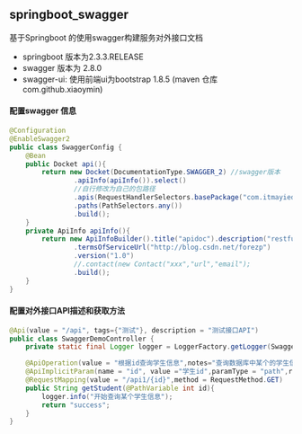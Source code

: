 ## springboot_swagger
基于Springboot 的使用swagger构建服务对外接口文档
- springboot 版本为2.3.3.RELEASE
- swagger 版本为 2.8.0
- swagger-ui: 使用前端ui为bootstrap  1.8.5
(maven 仓库com.github.xiaoymin)

#### 配置swagger 信息
```java
@Configuration
@EnableSwagger2
public class SwaggerConfig {
    @Bean
    public Docket api(){
        return new Docket(DocumentationType.SWAGGER_2) //swagger版本
                .apiInfo(apiInfo()).select()
                //自行修改为自己的包路径
                .apis(RequestHandlerSelectors.basePackage("com.itmayiedu.controller"))
                .paths(PathSelectors.any())
                .build();
    }
    private ApiInfo apiInfo(){
        return new ApiInfoBuilder().title("apidoc").description("restful 风格接口")
                .termsOfServiceUrl("http://blog.csdn.net/forezp")
                .version("1.0")
                //.contact(new Contact("xxx","url","email");
                .build();
    }
}
```
#### 配置对外接口API描述和获取方法
```java
@Api(value = "/api", tags={"测试"}, description = "测试接口API")
public class SwaggerDemoController {
    private static final Logger logger = LoggerFactory.getLogger(SwaggerDemoController.class);

    @ApiOperation(value = "根据id查询学生信息",notes="查询数据库中某个的学生信息")
    @ApiImplicitParam(name = "id", value ="学生id",paramType = "path",required = true, dataType="Integer")
    @RequestMapping(value = "/api1/{id}",method = RequestMethod.GET)
    public String getStudent(@PathVariable int id){
        logger.info("开始查询某个学生信息");
        return "success";
    }
}
```


